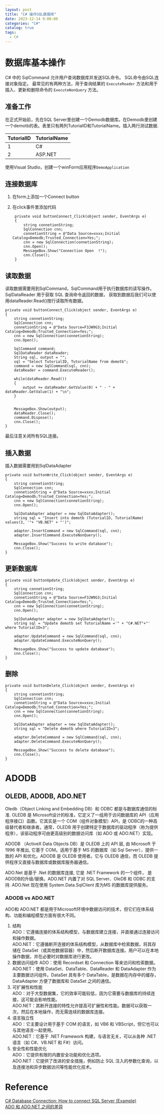 ```yaml
---
layout: post
title: "C# 操作SQL数据库"
date: 2023-12-14 9:00:00
categories: "C#"
catalog: true
tags:
  - C#
---
```


# 数据库基本操作

C# 中的 SqlCommand 允许用户查询数据库并发送SQL命令。 SQL命令由SQL连接对象指定。 最常见的有两种方法，用于查询结果的 `ExecuteReader` 方法和用于插入、更新和删除命令的 `ExecuteNonQuery` 方法。 

## 准备工作
在正式开始前，先在SQL Server里创建一个Demodb数据库。在Demodb里创建一个demotb的表。表里只有两列TutorialID和TutorialName。插入两行测试数据.  

|TutorialID|TutorialName|
|--|--|
|1|C#|
|2|ASP.NET|

使用Visual Studio，创建一个winForm应用程序`DemoApplication`
## 连接数据库
1. 在form上添加一个Connect button
2. 在click事件里添加代码

        private void buttonConnect_Click(object sender, EventArgs e)
        {
            string connetionString;
            SqlConnection cnn;
            connetionString = @"Data Source=xxxx;Initial Catalog=Demodb;Trusted_Connection=Yes;";
            cnn = new SqlConnection(connetionString);
            cnn.Open();
            MessageBox.Show("Connection Open  !");
            cnn.Close();
        }

## 读取数据
读取数据需要用到SqlCommand，SqlCommand用于执行数据库的读写操作。  
SqlDataReader 用于获取 SQL 查询命令返回的数据， 获取到数据后我们可以使用dataReader.Read()按行读取所有数据。  

    private void buttonConnect_Click(object sender, EventArgs e)
    {
        string connetionString;
        SqlConnection cnn;
        connetionString = @"Data Source=F3JW9G3;Initial Catalog=Demodb;Trusted_Connection=Yes;";
        cnn = new SqlConnection(connetionString);
        cnn.Open();

        SqlCommand command;
        SqlDataReader dataReader;
        String sql, output = "";
        sql = "Select TutorialID, TutorialName from demotb";
        command = new SqlCommand(sql, cnn);
        dataReader = command.ExecuteReader();

        while(dataReader.Read())
        {
            output += dataReader.GetValue(0) + " - " + dataReader.GetValue(1) + "\n";
        }


        MessageBox.Show(output);
        dataReader.Close();
        command.Dispose();
        cnn.Close();
    }

最后注意关闭所有SQL连接。  

## 插入数据  
插入数据需要用到SqlDataAdapter  

    private void buttonWrite_Click(object sender, EventArgs e)
    {
        string connetionString;
        SqlConnection cnn;
        connetionString = @"Data Source=xxxx;Initial Catalog=Demodb;Trusted_Connection=Yes;";
        cnn = new SqlConnection(connetionString);
        cnn.Open();

        SqlDataAdapter adapter = new SqlDataAdapter();
        string sql = "Insert into demotb (TutorialID, TutorialName) values(3, '"+ "VB.NET" + "')";

        adapter.InsertCommand = new SqlCommand(sql, cnn);
        adapter.InsertCommand.ExecuteNonQuery();

        MessageBox.Show("Success to write database");
        cnn.Close();
    }

## 更新数据库

    private void buttonUpdate_Click(object sender, EventArgs e)
    {
        string connetionString;
        SqlConnection cnn;
        connetionString = @"Data Source=F3JW9G3;Initial Catalog=Demodb;Trusted_Connection=Yes;";
        cnn = new SqlConnection(connetionString);
        cnn.Open();

        SqlDataAdapter adapter = new SqlDataAdapter();
        string sql = "Update demotb set TutorialName ='" + "C#.NET"+"' where TutorialID=3";

        adapter.UpdateCommand = new SqlCommand(sql, cnn);
        adapter.UpdateCommand.ExecuteNonQuery();

        MessageBox.Show("Success to update database");
        cnn.Close();
    }

## 删除  

    private void buttonDelete_Click(object sender, EventArgs e)
    {
        string connetionString;
        SqlConnection cnn;
        connetionString = @"Data Source=xxxx;Initial Catalog=Demodb;Trusted_Connection=Yes;";
        cnn = new SqlConnection(connetionString);
        cnn.Open();

        SqlDataAdapter adapter = new SqlDataAdapter();
        string sql = "Delete demotb where TutorialID=3";

        adapter.DeleteCommand = new SqlCommand(sql, cnn);
        adapter.DeleteCommand.ExecuteNonQuery();

        MessageBox.Show("Success to delete database");
        cnn.Close();
    }

# ADODB
## OLEDB, ADODB, ADO.NET
Oledb（Object Linking and Embedding DB）和 ODBC 都是与数据库通信的标准. OLEDB 是 Microsoft设计的标准，它定义了一组用于访问数据库的 API（应用程序接口）函数。它其实是一个 COM（组件对象模型）API，是 ODBC的一种高级替代者和继承者。通常，OLEDB 用于创建特定于数据库的驱动程序（称为提供程序），该驱动程序可由更高级别的数据访问库（如 ADO 或 ADO.NET）实现。   

ADODB （ActiveX Data Objects DB）是 OLEDB 上的 API 层, 由 Microsoft 于 1996 年推出, 它基于 COM。适用于基于 MS 的数据库（如 Sql Server），提供一致的 API 和优化。ADODB 是 OLEDB 使用者。它与 OLEDB 通信，而 OLEDB 提供程序又直接与数据库或数据库服务器通信。  

ADO.Net 是基于 .Net 的数据库连接, 它是 .NET Framework 的一个组件， 是ADODB的升级/替换。ADO.NET 内置了对 SQL Server、OleDB 和 ODBC 的支持. ADO.Net 现在使用 System.Data.SqlClient 库为MS 的数据库提供服务。

### ADODB vs ADO.NET
 ADO和 ADO.NET 都是用于Microsoft环境中数据访问的技术，但它们在体系结构、功能和编程模型方面有很大不同。  
1. 结构  
  ADO：它遵循连接的体系结构模型，与数据库建立连接，并直接通过连接访问和操作数据。  
  ADO.NET：它遵循断开连接的体系结构模型，从数据库中检索数据，将其存储在 DataSet（或其他数据容器）中，然后断开数据库连接。用户可以在本地操作数据，并在必要时对数据库进行更改。  
2. 数据访问组件
  ADO：使用 Recordset 和 Connection 等来访问和检索数据。  
  ADO.NET：使用 DataSet、DataTable、DataReader 和 DataAdapter 作为主要数据访问组件。DataSet 具有多个 DataTable，是数据在内存中的缓存，DataAdapter 方便了数据库和 DataSet 之间的通信。  
3. 可扩展性和性能  
  ADO：对于大型数据集，它的效率可能较低，因为它需要与数据库的持续连接，这可能会影响性能。  
  ADO.NET：其断开连接的特性允许提高可扩展性和性能。数据可以获取一次，然后在本地操作，而无需连续的数据库连接。  
4. 语言独立性  
  ADO：它主要设计用于基于 COM 的语言，如 VB6 和 VBScript，但它也可以与其他语言一起使用。  
  ADO.NET：它基于 .NET Framework 构建，与语言无关，可以从各种 .NET 语言（如 C#、VB.NET 和 F#）访问。  
5. 安全性和性能优化  
  ADO：它提供有限的内置安全功能和优化选项。  
  ADO.NET：它提供了改进的安全措施，例如防止 SQL 注入的参数化查询，以及连接池和异步数据访问等性能优化技术。  

# Reference
[C# Database Connection: How to connect SQL Server (Example)](https://www.guru99.com/c-sharp-access-database.htm)  
[ADO 和 ADO.NET 之间的差异](https://net-informations.com/faq/ado/ado-difference.htm)  